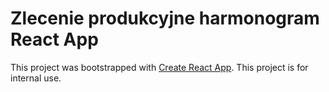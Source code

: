 # Zlecenie produkcyjne harmonogram React App

This project was bootstrapped with [Create React App](https://github.com/facebook/create-react-app).
This project is for internal use.
